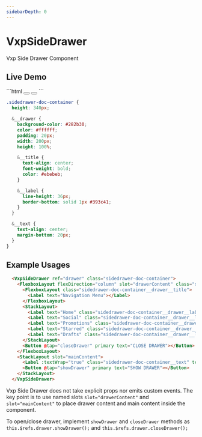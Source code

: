 ```yaml
---
sidebarDepth: 0
---
```


# VxpSideDrawer

Vxp Side Drawer Component


## Live Demo

<DocExampleBox>
```html
<VxpSideDrawer ref="drawer" class="sidedrawer-doc-container">
  <FlexboxLayout flexDirection="column" slot="drawerContent" class="sidedrawer-doc-container__drawer">
    <FlexboxLayout class="sidedrawer-doc-container__drawer__title">
      <Label text="Navigation Menu"></Label>
    </FlexboxLayout>
    <StackLayout>
      <Label text="Home" class="sidedrawer-doc-container__drawer__label"></Label>
      <Label text="Social" class="sidedrawer-doc-container__drawer__label"></Label>
      <Label text="Promotions" class="sidedrawer-doc-container__drawer__label"></Label>
      <Label text="Starred" class="sidedrawer-doc-container__drawer__label"></Label>
      <Label text="Drafts" class="sidedrawer-doc-container__drawer__label"></Label>
    </StackLayout>
    <Button @tap="closeDrawer" primary text="CLOSE DRAWER"></Button>
  </FlexboxLayout>
  <StackLayout slot="mainContent">
    <Label :textWrap="true" class="sidedrawer-doc-container__text" text="Main Content Area" />
    <Button @tap="showDrawer" primary text="SHOW DRAWER"></Button>
  </StackLayout>
</VxpSideDrawer>
```

```scss
.sidedrawer-doc-container {
  height: 340px;

  &__drawer {
    background-color: #282b30;
    color: #ffffff;
    padding: 20px;
    width: 200px;
    height: 100%;

    &__title {
      text-align: center;
      font-weight: bold;
      color: #ebebeb;
    }

    &__label {
      line-height: 36px;
      border-bottom: solid 1px #393c41;
    }
  }

  &__text {
    text-align: center;
    margin-bottom: 20px;
  }
}
```

<VxpSideDrawerDoc />
</DocExampleBox>

## Example Usages

```html
  <VxpSideDrawer ref="drawer" class="sidedrawer-doc-container">
    <FlexboxLayout flexDirection="column" slot="drawerContent" class="sidedrawer-doc-container__drawer">
      <FlexboxLayout class="sidedrawer-doc-container__drawer__title">
        <Label text="Navigation Menu"></Label>
      </FlexboxLayout>
      <StackLayout>
        <Label text="Home" class="sidedrawer-doc-container__drawer__label"></Label>
        <Label text="Social" class="sidedrawer-doc-container__drawer__label"></Label>
        <Label text="Promotions" class="sidedrawer-doc-container__drawer__label"></Label>
        <Label text="Starred" class="sidedrawer-doc-container__drawer__label"></Label>
        <Label text="Drafts" class="sidedrawer-doc-container__drawer__label"></Label>
      </StackLayout>
      <Button @tap="closeDrawer" primary text="CLOSE DRAWER"></Button>
    </FlexboxLayout>
    <StackLayout slot="mainContent">
      <Label :textWrap="true" class="sidedrawer-doc-container__text" text="Main Content Area" />
      <Button @tap="showDrawer" primary text="SHOW DRAWER"></Button>
    </StackLayout>
  </VxpSideDrawer>
```

Vxp Side Drawer does not take explicit props nor emits custom events. The key point is to use named slots `slot="drawerContent"` and `slot="mainContent"` to place drawer content and main content inside the component.

To open/close drawer, implement `showDrawer` and `closeDrawer` methods as `this.$refs.drawer.showDrawer();` and `this.$refs.drawer.closeDrawer();`
